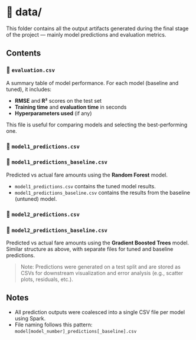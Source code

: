 # 📁 data/

This folder contains all the output artifacts generated during the final stage of the project — mainly model predictions and evaluation metrics.

## Contents

### 📄 `evaluation.csv`
A summary table of model performance. For each model (baseline and tuned), it includes:
- **RMSE** and **R²** scores on the test set
- **Training time** and **evaluation time** in seconds
- **Hyperparameters used** (if any)

This file is useful for comparing models and selecting the best-performing one.

### 📄 `model1_predictions.csv`  
### 📄 `model1_predictions_baseline.csv`  
Predicted vs actual fare amounts using the **Random Forest** model.  
- `model1_predictions.csv` contains the tuned model results.  
- `model1_predictions_baseline.csv` contains the results from the baseline (untuned) model.

### 📄 `model2_predictions.csv`  
### 📄 `model2_predictions_baseline.csv`  
Predicted vs actual fare amounts using the **Gradient Boosted Trees** model.  
Similar structure as above, with separate files for tuned and baseline predictions.

> Note: Predictions were generated on a test split and are stored as CSVs for downstream visualization and error analysis (e.g., scatter plots, residuals, etc.).

## Notes

- All prediction outputs were coalesced into a single CSV file per model using Spark.
- File naming follows this pattern:  
  `model[model_number]_predictions[_baseline].csv`

